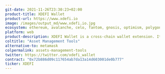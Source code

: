 ```yaml
---
git-date: 2021-11-26T23:30:23+02:00
product-title: XDEFI Wallet
product-url: https://www.xdefi.io
image: /images/output_md/www.xdefi.io.jpg
ecosystem: ethereum, avalanche, celo, fantom, gnosis, optimism, polygon, arbitrum, base, zksync
platform: web
product-description: XDEFI Wallet is a cross-chain wallet extension. It is the world’s only wallet with native integrations on THORChain, Ethereum + several EVM networks and Terra.
coltitle: "Asset Management Tools"
alternative-to: metamask
colpermalink: assets-management-tools
twitter: https://twitter.com/xdefi_wallet
contract: "0x72b886d09c117654ab7da13a14d603001de0b777"
ticker: XDEFI
---
```

